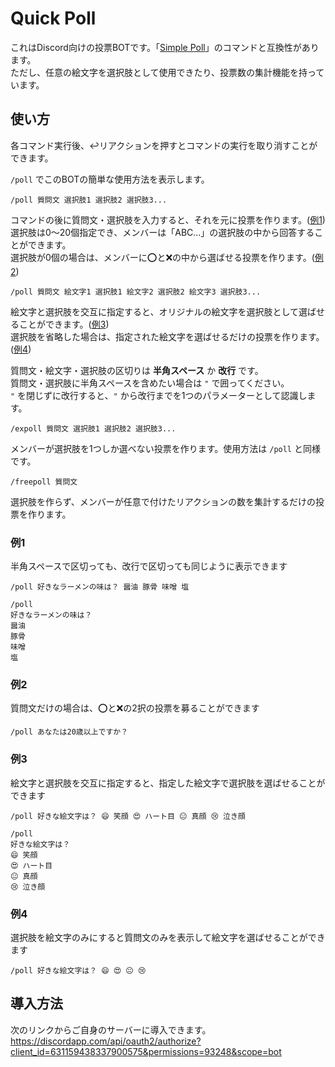 # Quick Poll
これはDiscord向けの投票BOTです。「[Simple Poll](https://top.gg/bot/simplepoll)」のコマンドと互換性があります。  
ただし、任意の絵文字を選択肢として使用できたり、投票数の集計機能を持っています。  

## 使い方
各コマンド実行後、↩️リアクションを押すとコマンドの実行を取り消すことができます。  
  
`/poll` でこのBOTの簡単な使用方法を表示します。  

```
/poll 質問文 選択肢1 選択肢2 選択肢3...
```
コマンドの後に質問文・選択肢を入力すると、それを元に投票を作ります。([例1](#例1))  
選択肢は0～20個指定でき、メンバーは「ABC...」の選択肢の中から回答することができます。  
選択肢が0個の場合は、メンバーに⭕と❌の中から選ばせる投票を作ります。([例2](#例2))  

```
/poll 質問文 絵文字1 選択肢1 絵文字2 選択肢2 絵文字3 選択肢3...
```
絵文字と選択肢を交互に指定すると、オリジナルの絵文字を選択肢として選ばせることができます。([例3](#例3))  
選択肢を省略した場合は、指定された絵文字を選ばせるだけの投票を作ります。([例4](#例4))  
  
質問文・絵文字・選択肢の区切りは **半角スペース** か **改行** です。  
質問文・選択肢に半角スペースを含めたい場合は `"` で囲ってください。  
`"` を閉じずに改行すると、`"` から改行までを1つのパラメーターとして認識します。  

```
/expoll 質問文 選択肢1 選択肢2 選択肢3...
```
メンバーが選択肢を1つしか選べない投票を作ります。使用方法は `/poll` と同様です。  

```
/freepoll 質問文
```
選択肢を作らず、メンバーが任意で付けたリアクションの数を集計するだけの投票を作ります。  

### 例1
半角スペースで区切っても、改行で区切っても同じように表示できます  

```
/poll 好きなラーメンの味は？ 醤油 豚骨 味噌 塩

/poll
好きなラーメンの味は？
醤油
豚骨
味噌
塩
```

### 例2
質問文だけの場合は、⭕と❌の2択の投票を募ることができます  

```
/poll あなたは20歳以上ですか？
```

### 例3
絵文字と選択肢を交互に指定すると、指定した絵文字で選択肢を選ばせることができます  

```
/poll 好きな絵文字は？ 😄 笑顔 😍 ハート目 😐 真顔 😢 泣き顔

/poll
好きな絵文字は？
😄 笑顔
😍 ハート目
😐 真顔
😢 泣き顔
```

### 例4
選択肢を絵文字のみにすると質問文のみを表示して絵文字を選ばせることができます  

```
/poll 好きな絵文字は？ 😄 😍 😐 😢
```

## 導入方法
次のリンクからご自身のサーバーに導入できます。  
https://discordapp.com/api/oauth2/authorize?client_id=631159438337900575&permissions=93248&scope=bot  
